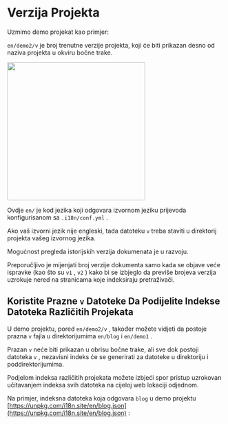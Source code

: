 # Verzija Projekta

Uzmimo demo projekat kao primjer:

`en/demo2/v` je broj trenutne verzije projekta, koji će biti prikazan desno od naziva projekta u okviru bočne trake.

<img src="https://p.3ti.site/1721290486.avif" width="320px">

Ovdje `en/` je kod jezika koji odgovara izvornom jeziku prijevoda konfigurisanom sa `.i18n/conf.yml` .

Ako vaš izvorni jezik nije engleski, tada datoteku `v` treba staviti u direktorij projekta vašeg izvornog jezika.

Mogućnost pregleda istorijskih verzija dokumenata je u razvoju.

Preporučljivo je mijenjati broj verzije dokumenta samo kada se objave veće ispravke (kao što su `v1` , `v2` ) kako bi se izbjeglo da previše brojeva verzija uzrokuje nered na stranicama koje indeksiraju pretraživači.

## Koristite Prazne `v` Datoteke Da Podijelite Indekse Datoteka Različitih Projekata

U demo projektu, pored `en/demo2/v` , također možete vidjeti da postoje prazna `v` fajla u direktorijumima `en/blog` i `en/demo1` .

Prazan `v` neće biti prikazan u obrisu bočne trake, ali sve dok postoji datoteka `v` , nezavisni indeks će se generirati za datoteke u direktoriju i poddirektorijumima.

Podjelom indeksa različitih projekata možete izbjeći spor pristup uzrokovan učitavanjem indeksa svih datoteka na cijeloj web lokaciji odjednom.

Na primjer, indeksna datoteka koja odgovara `blog` u demo projektu [https://unpkg.com/i18n.site/en/blog.json](https://unpkg.com/i18n.site/en/blog.json) :